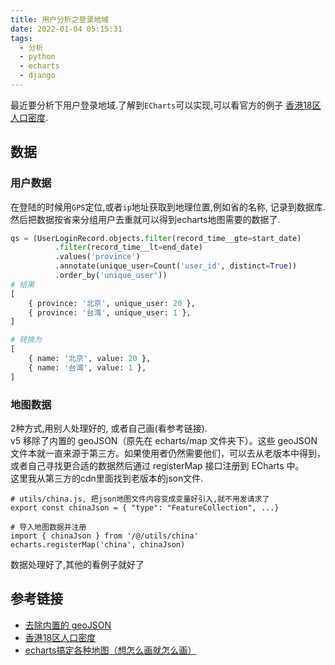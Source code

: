 ```yaml
---
title: 用户分析之登录地域
date: 2022-01-04 05:15:31
tags:
  - 分析
  - python
  - echarts
  - django
---
```



最近要分析下用户登录地域.了解到`ECharts`可以实现,可以看官方的例子
[香港18区人口密度](https://echarts.apache.org/examples/zh/editor.html?c=map-HK).


## 数据
### 用户数据
在登陆的时候用`GPS`定位,或者`ip`地址获取到地理位置,例如省的名称, 记录到数据库. 然后把数据按省来分组用户去重就可以得到echarts地图需要的数据了.
```python
qs = (UserLoginRecord.objects.filter(record_time__gte=start_date)
          .filter(record_time__lt=end_date)
          .values('province')
          .annotate(unique_user=Count('user_id', distinct=True))
          .order_by('unique_user'))
# 结果    
[
    { province: '北京', unique_user: 20 },
    { province: '台湾', unique_user: 1 },
]

# 转换为
[
    { name: '北京', value: 20 },
    { name: '台湾', value: 1 },
]
```

### 地图数据
2种方式,用别人处理好的, 或者自己画(看参考链接).    
v5 移除了内置的 geoJSON（原先在 echarts/map 文件夹下）。这些 geoJSON 文件本就一直来源于第三方。如果使用者仍然需要他们，可以去从老版本中得到，或者自己寻找更合适的数据然后通过 registerMap 接口注册到 ECharts 中。   
这里我从第三方的cdn里面找到老版本的json文件.
```
# utils/china.js, 把json地图文件内容变成变量好引入,就不用发请求了
export const chinaJson = { "type": "FeatureCollection", ...}
```
```
# 导入地图数据并注册
import { chinaJson } from '/@/utils/china'
echarts.registerMap('china', chinaJson)
```

数据处理好了,其他的看例子就好了

## 参考链接
- [去除内置的 geoJSON](https://echarts.apache.org/handbook/zh/basics/release-note/v5-upgrade-guide/#%E5%8E%BB%E9%99%A4%E5%86%85%E7%BD%AE%E7%9A%84-geojson)
- [香港18区人口密度](https://echarts.apache.org/examples/zh/editor.html?c=map-HK)
- [echarts搞定各种地图（想怎么画就怎么画）](https://www.jianshu.com/p/7337c2f56876)